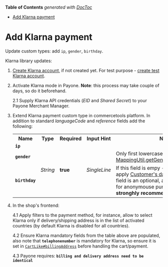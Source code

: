 <!-- START doctoc generated TOC please keep comment here to allow auto update -->
<!-- DON'T EDIT THIS SECTION, INSTEAD RE-RUN doctoc TO UPDATE -->
**Table of Contents**  *generated with [DocToc](https://github.com/thlorenz/doctoc)*

- [Add Klarna payment](#add-klarna-payment)

<!-- END doctoc generated TOC please keep comment here to allow auto update -->

# Add Klarna payment

Update custom types: add `ip`, `gender`, `birthday`.

Klarna library updates:
  1. [Create Klarna account](https://klarna.com/buy-klarna/our-services/klarna-account), if not created yet.
     For test purpose - [create test Klarna account](https://developers.klarna.com/en/de/kpm/apply-for-test-account).
  
  2. Activate Klarna mode in Payone. **Note**: this process may take couple of days, so do it beforehand.
     
     2.1 Supply Klarna API credentials (_EID_ and _Shared Secret_) to your Payone Merchant Manager.
  
  3. Extend Klarna payment custom type in commercetools platform. In addition to standard _languageCode_ and _reference_
     fields add the following:

     <table>
     <tr><th>Name</th><th>Type</th><th>Required</th><th>Input Hint</th><th>Notes</th></tr>
     <tr><td><b><code>ip</code></b></td><td rowspan="4"><i>String</i></td><td rowspan="4"><b>true</b></td><td rowspan="4"><i>SingleLine</i></td><td></td></tr>
     <tr><td><b><code>gender</code></b></td><td>Only first lowercase character is used, see <a href="/blob/master/service/src/main/java/com/commercetools/pspadapter/payone/mapping/MappingUtil.java#L181-L181">MappingUtil.getGenderFromPaymentCart()</a></td></tr>
     <tr><td><b><code>birthday</code></b></td><td>If this field is empy - the service will try to apply 
                      <a href="http://dev.commercetools.com/http-api-projects-customers.html#customer">Customer's dateOfBirth</a>, 
                      but this field is an optional, also it is not available for anonymouse purchases. 
                      <b>Thus we stronghly recommend to set this field.</b></td></tr>
     
     </table>
     
  4. In the shop's frontend:
     
     4.1 Apply filters to the payment method, for instance, allow to select Klarna only if delivery/shipping address is
     in the list of activated countries (by default Klarna is disabled for all countries).
     
     4.2 Ensure Klarna mandatory fields from the table above are populated, also note that **`telephonenumber`** is 
     mandatory for Klarna, so ensure it is set in [`CartLike#billingAddress`](http://dev.commercetools.com/http-api-projects-carts.html#cart)
     before handling the cart/payment.
     
     4.3 Payone requires: **`billing and delivery address need to be identical`**